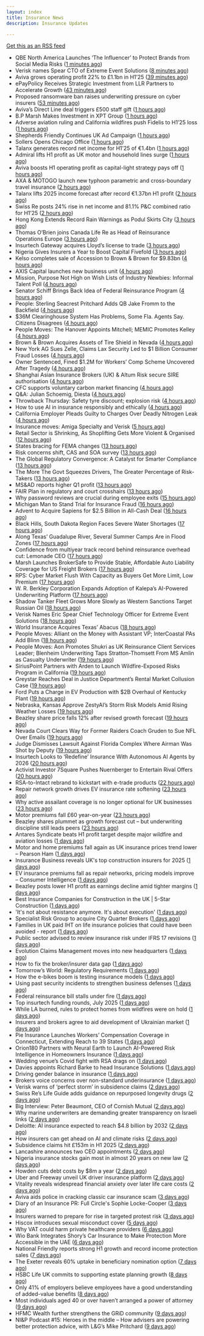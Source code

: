 ```yaml
---
layout: index
title: Insurance News
description: Insurance Updates

---
```


[Get this as an RSS feed](/insurance.rss)

<!-- news_marker starts -->
- QBE North America Launches ‘The Influencer’ to Protect Brands from Social Media Risks ([1 minutes ago](https://www.insurtechinsights.com/qbe-north-america-launches-the-influencer-to-protect-brands-from-social-media-risks/))
- Verisk names Spear CTO of Extreme Event Solutions ([8 minutes ago](https://www.reinsurancene.ws/verisk-names-spear-cto-of-extreme-event-solutions/))
- Aviva grows operating profit 22% to £1.1bn in H1’25 ([39 minutes ago](https://www.reinsurancene.ws/aviva-grows-operating-profit-22-to-1-1bn-in-h125/))
- ePayPolicy Receives Strategic Investment from LLR Partners to Accelerate Growth ([43 minutes ago](https://www.insurtechinsights.com/epaypolicy-receives-strategic-investment-from-llr-partners-to-accelerate-growth/))
- Proposed ransomware ban raises underwriting pressure on cyber insurers ([53 minutes ago](https://www.insurancebusinessmag.com/uk/news/cyber/proposed-ransomware-ban-raises-underwriting-pressure-on-cyber-insurers-546158.aspx))
- Aviva’s Direct Line deal triggers £500 staff gift ([1 hours ago](https://www.postonline.co.uk/personal/7958890/aviva%E2%80%99s-direct-line-deal-triggers-%C2%A3500-staff-gift))
- B.P Marsh Makes Investment in XPT Group ([1 hours ago](https://insurance-edge.net/2025/08/14/b-p-marsh-makes-investment-in-xpt-group/))
- Adverse aviation ruling and California wildfires push Fidelis to H1’25 loss ([1 hours ago](https://www.reinsurancene.ws/adverse-aviation-ruling-and-california-wildfires-push-fidelis-to-h125-loss/))
- Shepherds Friendly Continues UK Ad Campaign ([1 hours ago](https://insurance-edge.net/2025/08/14/shepherds-friendly-continues-uk-ad-campaign/))
- Sollers Opens Chicago Office ([1 hours ago](https://insurance-edge.net/2025/08/14/sollers-opens-chicago-office/))
- Talanx generates record net income for H1’25 of €1.4bn ([1 hours ago](https://www.reinsurancene.ws/talanx-generates-record-net-income-for-h125-of-e1-4bn/))
- Admiral lifts H1 profit as UK motor and household lines surge ([1 hours ago](https://www.insurancebusinessmag.com/uk/news/breaking-news/admiral-lifts-h1-profit-as-uk-motor-and-household-lines-surge-546151.aspx))
- Aviva boosts H1 operating profit as capital-light strategy pays off ([1 hours ago](https://www.insurancebusinessmag.com/uk/news/breaking-news/aviva-boosts-h1-operating-profit-as-capitallight-strategy-pays-off-546124.aspx))
- AXA & MOTOGO launch new typhoon parametric and cross-boundary travel insurance ([2 hours ago](https://www.reinsurancene.ws/axa-motogo-launch-new-typhoon-parametric-and-cross-boundary-travel-insurance/))
- Talanx lifts 2025 income forecast after record €1.37bn H1 profit ([2 hours ago](https://www.insurancebusinessmag.com/uk/news/breaking-news/talanx-lifts-2025-income-forecast-after-record-1-37bn-h1-profit-546144.aspx))
- Swiss Re posts 24% rise in net income and 81.1% P&C combined ratio for H1’25 ([2 hours ago](https://www.reinsurancene.ws/swiss-re-posts-24-rise-in-net-income-and-81-1-pc-combined-ratio-for-h125/))
- Hong Kong Extends Record Rain Warnings as Podul Skirts City ([3 hours ago](https://www.insurancejournal.com/news/international/2025/08/14/835710.htm))
- Thomas O’Brien joins Canada Life Re as Head of Reinsurance Operations Europe ([3 hours ago](https://www.reinsurancene.ws/thomas-obrien-joins-canada-life-re-as-head-of-reinsurance-operations-europe/))
- Insurtech Gateway acquires Lloyd’s license to trade ([3 hours ago](https://www.insurancebusinessmag.com/uk/news/breaking-news/insurtech-gateway-acquires-lloyds-license-to-trade-546140.aspx))
- Nigeria Gives Insurers a Year to Boost Capital Fivefold ([3 hours ago](https://www.insurancejournal.com/news/international/2025/08/14/835706.htm))
- Kelso completes sale of Accession to Brown & Brown for $9.83bn ([4 hours ago](https://www.reinsurancene.ws/kelso-completes-sale-of-accession-to-brown-brown-for-9-83bn/))
- AXIS Capital launches new business unit ([4 hours ago](https://www.insurancebusinessmag.com/uk/news/breaking-news/axis-capital-launches-new-business-unit-546134.aspx))
- Mission, Purpose Not High on Wish Lists of Industry Newbies: Informal Talent Poll ([4 hours ago](https://www.insurancejournal.com/news/national/2025/08/14/835669.htm))
- Senator Schiff Brings Back Idea of Federal Reinsurance Program ([4 hours ago](https://www.insurancejournal.com/news/national/2025/08/14/835676.htm))
- People: Sterling Seacrest Pritchard Adds QB Jake Fromm to the Backfield ([4 hours ago](https://www.insurancejournal.com/news/southeast/2025/08/14/835653.htm))
- $36M Clearinghouse System Has Problems, Some Fla. Agents Say. Citizens Disagrees ([4 hours ago](https://www.insurancejournal.com/news/southeast/2025/08/14/835685.htm))
- People Moves: The Hanover Appoints Mitchell; MEMIC Promotes Kelley ([4 hours ago](https://www.insurancejournal.com/news/east/2025/08/14/835457.htm))
- Brown & Brown Acquires Assets of Tire Shield in Nevada ([4 hours ago](https://www.insurancejournal.com/news/west/2025/08/14/835643.htm))
- New York AG Sues Zelle, Claims Lax Security Led to $1 Billion Consumer Fraud Losses ([4 hours ago](https://www.insurancejournal.com/news/east/2025/08/14/835651.htm))
- Owner Sentenced, Fined $1.2M for Workers’ Comp Scheme Uncovered After Tragedy ([4 hours ago](https://www.insurancejournal.com/news/east/2025/08/14/835309.htm))
- Shanghai Asian Insurance Brokers (UK) & Altum Risk secure SIRE authorisation ([4 hours ago](https://www.reinsurancene.ws/shanghai-asian-insurance-brokers-uk-altum-risk-secure-sire-authorisation/))
- CFC supports voluntary carbon market financing ([4 hours ago](https://www.insurancebusinessmag.com/uk/news/breaking-news/cfc-supports-voluntary-carbon-market-financing-546128.aspx))
- Q&A: Julian Schoemig, Diesta ([4 hours ago](https://www.postonline.co.uk/technology/7957973/qa-julian-schoemig-diesta))
- Throwback Thursday: Safety tyre discount; explosion risk ([4 hours ago](https://www.postonline.co.uk/personal/7956761/throwback-thursday-safety-tyre-discount-explosion-risk))
- How to use AI in insurance responsibly and ethically ([4 hours ago](https://www.postonline.co.uk/technology/7958869/how-to-use-ai-in-insurance-responsibly-and-ethically))
- California Employer Pleads Guilty to Charges Over Deadly Nitrogen Leak ([4 hours ago](https://www.insurancejournal.com/news/west/2025/08/14/835495.htm))
- Insurance moves: Amiga Specialty and Verisk ([5 hours ago](https://www.insurancebusinessmag.com/uk/news/breaking-news/insurance-moves-amiga-specialty-and-verisk-546127.aspx))
- Retail Sector is Shrinking, As Shoplifting Gets More Violent & Organised ([12 hours ago](https://insurance-edge.net/2025/08/13/retail-sector-is-shrinking-as-shoplifting-gets-more-violent-organised/))
- States bracing for FEMA changes ([13 hours ago](https://www.dig-in.com/news/states-bracing-for-fema-changes))
- Risk concerns shift, CAS and SOA survey ([13 hours ago](https://www.dig-in.com/news/risk-concerns-shift-cas-and-soa-survey))
- The Global Regulatory Convergence: A Catalyst for Smarter Compliance ([13 hours ago](https://insurance-edge.net/2025/08/13/the-global-regulatory-convergence-a-catalyst-for-smarter-compliance/))
- The More The Govt Squeezes Drivers, The Greater Percentage of Risk-Takers ([13 hours ago](https://insurance-edge.net/2025/08/13/the-more-the-govt-squeezes-drivers-the-greater-percentage-of-risk-takers/))
- MS&AD reports higher Q1 profit ([13 hours ago](https://www.insurancebusinessmag.com/uk/news/breaking-news/msandad-reports-higher-q1-profit-546090.aspx))
- FAIR Plan in regulatory and court crosshairs ([13 hours ago](https://www.dig-in.com/list/fair-plan-in-regulatory-and-court-crosshairs))
- Why password reviews are crucial during employee exits ([15 hours ago](https://www.insurancebusinessmag.com/uk/business-strategy/why-password-reviews-are-crucial-during-employee-exits-546075.aspx))
- Michigan Man to Stand Trial for Insurance Fraud ([16 hours ago](https://www.insurancejournal.com/news/midwest/2025/08/13/835642.htm))
- Advent to Acquire Sapiens for $2.5 Billion in All-Cash Deal ([16 hours ago](https://www.insurtechinsights.com/advent-to-acquire-sapiens-for-2-5-billion-in-all-cash-deal/))
- Black Hills, South Dakota Region Faces Severe Water Shortages ([17 hours ago](https://www.insurancejournal.com/news/midwest/2025/08/13/835636.htm))
- Along Texas’ Guadalupe River, Several Summer Camps Are in Flood Zones ([17 hours ago](https://www.insurancejournal.com/news/southcentral/2025/08/13/835631.htm))
- Confidence from multiyear track record behind reinsurance overhead cut: Lemonade CEO ([17 hours ago](https://www.reinsurancene.ws/confidence-from-multiyear-track-record-behind-reinsurance-overhead-cut-lemonade-ceo/))
- Marsh Launches BrokerSafe to Provide Stable, Affordable Auto Liability Coverage for US Freight Brokers ([17 hours ago](https://www.insurtechinsights.com/marsh-launches-brokersafe-to-provide-stable-affordable-auto-liability-coverage-for-us-freight-brokers/))
- RPS: Cyber Market Flush With Capacity as Buyers Get More Limit, Low Premium ([17 hours ago](https://www.insurancejournal.com/news/national/2025/08/13/835612.htm))
- W. R. Berkley Corporation Expands Adoption of Kalepa’s AI-Powered Underwriting Platform ([17 hours ago](https://www.insurtechinsights.com/w-r-berkley-corporation-expands-adoption-of-kalepas-ai-powered-underwriting-platform/))
- Shadow Tanker Fleet Grows More Slowly as Western Sanctions Target Russian Oil ([18 hours ago](https://www.insurancejournal.com/news/international/2025/08/13/835611.htm))
- Verisk Names Eric Spear Chief Technology Officer for Extreme Event Solutions ([18 hours ago](https://www.insurtechinsights.com/verisk-names-eric-spear-chief-technology-officer-for-extreme-event-solutions/))
- World Insurance Acquires Texas’ Abacus ([18 hours ago](https://www.insurancejournal.com/news/southcentral/2025/08/13/835605.htm))
- People Moves: Alliant on the Money with Assistant VP; InterCoastal PAs Add Blinn ([18 hours ago](https://www.insurancejournal.com/news/southeast/2025/08/13/835598.htm))
- People Moves: Aon Promotes Shukri as UK Reinsurance Client Services Leader; Blenheim Underwriting Taps Stratton-Thomsett From MS Amlin as Casualty Underwriter ([19 hours ago](https://www.insurancejournal.com/news/international/2025/08/13/835574.htm))
- SiriusPoint Partners with Arden to Launch Wildfire-Exposed Risks Program in California ([19 hours ago](https://www.insurtechinsights.com/siriuspoint-partners-with-arden-to-launch-wildfire-exposed-risks-program-in-california/))
- Greystar Reaches Deal in Justice Department’s Rental Market Collusion Case ([19 hours ago](https://www.insurancejournal.com/news/southeast/2025/08/13/835583.htm))
- Ford Puts a Charge in EV Production with $2B Overhaul of Kentucky Plant ([19 hours ago](https://www.insurancejournal.com/news/southeast/2025/08/13/835576.htm))
- Nebraska, Kansas Approve ZestyAI’s Storm Risk Models Amid Rising Weather Losses ([19 hours ago](https://www.insurtechinsights.com/nebraska-kansas-approve-zestyais-storm-risk-models-amid-rising-weather-losses/))
- Beazley share price falls 12% after revised growth forecast ([19 hours ago](https://www.postonline.co.uk/lloyd%E2%80%99slondon/7958887/beazley-share-price-falls-12-after-revised-growth-forecast))
- Nevada Court Clears Way for Former Raiders Coach Gruden to Sue NFL Over Emails ([19 hours ago](https://www.insurancejournal.com/news/west/2025/08/13/835564.htm))
- Judge Dismisses Lawsuit Against Florida Complex Where Airman Was Shot by Deputy ([19 hours ago](https://www.insurancejournal.com/news/southeast/2025/08/13/835557.htm))
- Insurtech Looks to ‘Redefine’ Insurance With Autonomous AI Agents by 2026 ([20 hours ago](https://www.insurancejournal.com/news/national/2025/08/13/835548.htm))
- Activist Investor 7Square Pushes Nuernberger to Entertain Rival Offers ([20 hours ago](https://www.insurancejournal.com/news/international/2025/08/13/835550.htm))
- RSA-to-Intact rebrand to kickstart with e-trade products ([22 hours ago](https://www.postonline.co.uk/commercial/7958882/rsa-to-intact-rebrand-to-kickstart-with-e-trade-products))
- Repair network growth drives EV insurance rate softening ([23 hours ago](https://www.postonline.co.uk/personal/7958883/repair-network-growth-drives-ev-insurance-rate-softening))
- Why active assailant coverage is no longer optional for UK businesses ([23 hours ago](https://www.insurancebusinessmag.com/uk/news/breaking-news/why-active-assailant-coverage-is-no-longer-optional-for-uk-businesses-545990.aspx))
- Motor premiums fall £60 year-on-year ([23 hours ago](https://www.postonline.co.uk/personal/7958884/motor-premiums-fall-%C2%A360-year-on-year))
- Beazley shares plummet as growth forecast cut – but underwriting discipline still leads peers ([23 hours ago](https://www.insurancebusinessmag.com/uk/news/breaking-news/beazley-shares-plummet-as-growth-forecast-cut--but-underwriting-discipline-still-leads-peers-546046.aspx))
- Antares Syndicate beats H1 profit target despite major wildfire and aviation losses ([1 days ago](https://www.insurancebusinessmag.com/uk/news/breaking-news/antares-syndicate-beats-h1-profit-target-despite-major-wildfire-and-aviation-losses-545978.aspx))
- Motor and home premiums fall again as UK insurance prices trend lower – Pearson Ham ([1 days ago](https://www.insurancebusinessmag.com/uk/news/auto-motor/motor-and-home-premiums-fall-again-as-uk-insurance-prices-trend-lower--pearson-ham-545977.aspx))
- Insurance Business reveals UK's top construction insurers for 2025 ([1 days ago](https://www.insurancebusinessmag.com/uk/news/construction-engineering/insurance-business-reveals-uks-top-construction-insurers-for-2025-545976.aspx))
- EV insurance premiums fall as repair networks, pricing models improve – Consumer Intelligence ([1 days ago](https://www.insurancebusinessmag.com/uk/news/auto-motor/ev-insurance-premiums-fall-as-repair-networks-pricing-models-improve--consumer-intelligence-545964.aspx))
- Beazley posts lower H1 profit as earnings decline amid tighter margins ([1 days ago](https://www.insurancebusinessmag.com/uk/news/breaking-news/beazley-posts-lower-h1-profit-as-earnings-decline-amid-tighter-margins-545957.aspx))
- Best Insurance Companies for Construction in the UK | 5-Star Construction ([1 days ago](https://www.insurancebusinessmag.com/uk/best-insurance/best-insurance-companies-for-construction-in-the-uk--5star-construction-544185.aspx))
- 'It's not about resistance anymore. It's about execution' ([1 days ago](https://www.insurancebusinessmag.com/uk/news/technology/its-not-about-resistance-anymore--its-about-execution-544054.aspx))
- Specialist Risk Group to acquire City Quarter Brokers ([1 days ago](https://www.insurancebusinessmag.com/uk/news/breaking-news/specialist-risk-group-to-acquire-city-quarter-brokers-545954.aspx))
- Families in UK paid IHT on life insurance policies that could have been avoided - report ([1 days ago](https://www.insurancebusinessmag.com/uk/news/life-insurance/families-in-uk-paid-iht-on-life-insurance-policies-that-could-have-been-avoided--report-545953.aspx))
- Public sector advised to review insurance risk under IFRS 17 revisions ([1 days ago](https://www.insurancebusinessmag.com/uk/news/breaking-news/public-sector-advised-to-review-insurance-risk-under-ifrs-17-revisions-545952.aspx))
- Evolution Claims Management moves into new headquarters ([1 days ago](https://www.insurancebusinessmag.com/uk/news/breaking-news/evolution-claims-management-moves-into-new-headquarters-545951.aspx))
- How to fix the broker/insurer data gap ([1 days ago](https://www.postonline.co.uk/technology/7958025/how-to-fix-the-brokerinsurer-data-gap))
- Tomorrow’s World: Regulatory Requirements ([1 days ago](https://www.postonline.co.uk/regulation/7958154/tomorrow%E2%80%99s-world-regulatory-requirements))
- How the e-bikes boom is testing insurance models ([1 days ago](https://www.postonline.co.uk/personal/7958083/how-the-e-bikes-boom-is-testing-insurance-models))
- Using past security incidents to strengthen business defenses ([1 days ago](https://www.dig-in.com/opinion/using-past-cybersecurity-incidents-to-strengthen-business-defenses))
- Federal reinsurance bill stalls under fire ([1 days ago](https://www.dig-in.com/news/federal-reinsurance-bill-stalls-under-fire))
- Top insurtech funding rounds, July 2025 ([1 days ago](https://www.dig-in.com/list/top-insurtech-funding-rounds-july-2025))
- While LA burned, rules to protect homes from wildfires were on hold ([1 days ago](https://www.dig-in.com/articles/rules-to-protect-homes-from-wildfires-on-hold-la-fires))
- Insurers and brokers agree to aid development of Ukrainian market ([1 days ago](https://www.postonline.co.uk/news/7958879/insurers-and-brokers-agree-to-aid-development-of-ukrainian-market))
- Pie Insurance Launches Workers’ Compensation Coverage in Connecticut, Extending Reach to 39 States ([1 days ago](https://www.insurtechinsights.com/pie-insurance-launches-workers-compensation-coverage-in-connecticut-extending-reach-to-39-states/))
- Orion180 Partners with Neural Earth to Launch AI-Powered Risk Intelligence in Homeowners Insurance ([1 days ago](https://www.insurtechinsights.com/orion180-partners-with-neural-earth-to-launch-ai-powered-risk-intelligence-in-homeowners-insurance/))
- Wedding venue’s Covid fight with RSA drags on ([1 days ago](https://www.postonline.co.uk/commercial/7958873/wedding-venue%E2%80%99s-covid-fight-with-rsa-drags-on))
- Davies appoints Richard Barke to head Insurance Solutions ([1 days ago](https://www.insurancebusinessmag.com/uk/news/breaking-news/davies-appoints-richard-barke-to-head-insurance-solutions-545841.aspx))
- Driving gender balance in insurance ([1 days ago](https://www.insurancebusinessmag.com/uk/news/breaking-news/driving-gender-balance-in-insurance-545839.aspx))
- Brokers voice concerns over non-standard underinsurance ([1 days ago](https://www.postonline.co.uk/broker/7958868/brokers-voice-concerns-over-non-standard-underinsurance))
- Verisk warns of ‘perfect storm’ in subsidence claims ([2 days ago](https://www.postonline.co.uk/news/7958874/verisk-warns-of-%E2%80%98perfect-storm%E2%80%99-in-subsidence-claims))
- Swiss Re’s Life Guide adds guidance on repurposed longevity drugs ([2 days ago](https://ifamagazine.com/swiss-res-life-guide-adds-guidance-on-repurposed-longevity-drugs/))
- Big Interview: Peter Beaumont, CEO of Cornish Mutual ([2 days ago](https://www.postonline.co.uk/commercial/7957996/big-interview-peter-beaumont-ceo-of-cornish-mutual))
- Why marine underwriters are demanding greater transparency on Israeli links ([2 days ago](https://www.postonline.co.uk/lloyd%E2%80%99slondon/7958862/why-marine-underwriters-are-demanding-greater-transparency-on-israeli-links))
- Deloitte: AI insurance expected to reach $4.8 billion by 2032 ([2 days ago](https://www.dig-in.com/news/deloitte-ai-insurance-expected-to-reach-4-8-billion-by-2032))
- How insurers can get ahead on AI and climate risks ([2 days ago](https://www.dig-in.com/news/how-insurers-can-get-ahead-on-ai-and-climate-risks))
- Subsidence claims hit £153m in H1 2025 ([2 days ago](https://www.postonline.co.uk/claims/7958872/subsidence-claims-hit-%C2%A3153m-in-h1-2025))
- Lancashire announces two CEO appointments ([2 days ago](https://www.postonline.co.uk/lloyd%E2%80%99slondon/7958870/lancashire-announces-two-ceo-appointments))
- Nigeria insurance stocks gain most in almost 20 years on new law ([2 days ago](https://www.dig-in.com/articles/nigeria-insurance-stocks-gain-most-20-years-on-new-law))
- Howden cuts debt costs by $8m a year ([2 days ago](https://www.postonline.co.uk/news/7958871/howden-cuts-debt-costs-by-8m-a-year))
- Uber and Freeway unveil UK driver insurance platform ([2 days ago](https://www.postonline.co.uk/personal/7958864/uber-and-freeway-unveil-uk-driver-insurance-platform))
- Vitality reveals widespread financial anxiety over later life care costs ([2 days ago](https://ifamagazine.com/vitality-reveals-widespread-financial-anxiety-over-later-life-care-costs/))
- Aviva aids police in cracking classic car insurance scam ([3 days ago](https://www.postonline.co.uk/claims/7958866/aviva-aids-police-in-cracking-classic-car-insurance-scam))
- Diary of an Insurance PR: Full Circle's Sophie Locke-Cooper ([3 days ago](https://www.postonline.co.uk/people/7957975/diary-of-an-insurance-pr-full-circles-sophie-locke-cooper))
- Insurers warned to prepare for rise in targeted protest risk ([3 days ago](https://www.postonline.co.uk/risk-management/7958207/insurers-warned-to-prepare-for-rise-in-targeted-protest-risk))
- Hiscox introduces sexual misconduct cover ([5 days ago](https://www.postonline.co.uk/commercial/7958861/hiscox-introduces-sexual-misconduct-cover))
- Why VAT could harm private healthcare providers ([6 days ago](https://ifamagazine.com/why-vat-could-harm-private-healthcare-providers/))
- Wio Bank Integrates Shory’s Car Insurance to Make Protection More Accessible in the UAE ([6 days ago](https://thefintechtimes.com/wio-bank-integrates-shorys-car-insurance-to-make-protection-more-accessible-in-the-uae/))
- National Friendly reports strong H1 growth and record income protection sales ([7 days ago](https://ifamagazine.com/national-friendly-reports-strong-h1-growth-and-record-income-protection-sales/))
- The Exeter reveals 60% uptake in beneficiary nomination option ([7 days ago](https://ifamagazine.com/the-exeter-reveals-60-uptake-in-beneficiary-nomination-option/))
- HSBC Life UK commits to supporting estate planning growth ([8 days ago](https://ifamagazine.com/hsbc-life-uk-commits-to-supporting-estate-planning-growth/))
- Only 41% of employers believe employees have a good understanding of added-value benefits ([8 days ago](https://ifamagazine.com/only-41-of-employers-believe-employees-have-a-good-understanding-of-added-value-benefits/))
- Most individuals aged 40 or over haven’t arranged a power of attorney ([9 days ago](https://ifamagazine.com/most-individuals-aged-40-or-over-havent-arranged-a-power-of-attorney/))
- HFMC Wealth further strengthens the GRiD community ([9 days ago](https://ifamagazine.com/hfmc-wealth-further-strengthens-the-grid-community/))
- NI&P Podcast #15: Heroes in the middle – How advisers are powering better protection advice, with L&G’s Mike Pritchard ([9 days ago](https://ifamagazine.com/nip-podcast-15-heroes-in-the-middle-how-advisers-are-powering-better-protection-advice-with-lgs-mike-pritchard/))

<!-- news_marker ends -->